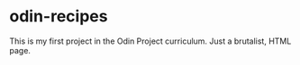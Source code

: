 # odin-recipes
This is my first project in the Odin Project curriculum. Just a brutalist, HTML page.
